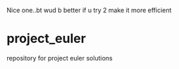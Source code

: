 Nice one..bt wud b better if u try 2 make it more efficient
# project_euler
repository for project euler solutions 
